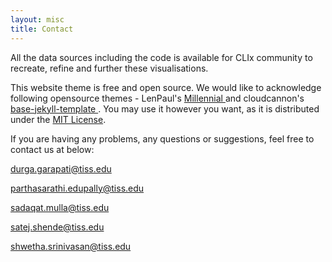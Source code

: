 ```yaml
---
layout: misc
title: Contact
---
```


All the data sources including the code is available for CLIx community to recreate, refine and further these visualisations.

This website theme is free and open source. We would like to acknowledge following opensource themes - LenPaul's <a href="https://github.com/LeNPaul/Millennial">Millennial </a> and cloudcannon's <a href="https://github.com/CloudCannon/base-jekyll-template">base-jekyll-template </a>. You may use it however you want, as it is distributed under the [MIT License](http://choosealicense.com/licenses/mit/). 

If you are having any problems, any questions or suggestions, feel free to contact us at below:

durga.garapati@tiss.edu

parthasarathi.edupally@tiss.edu

sadaqat.mulla@tiss.edu

satej.shende@tiss.edu

shwetha.srinivasan@tiss.edu

